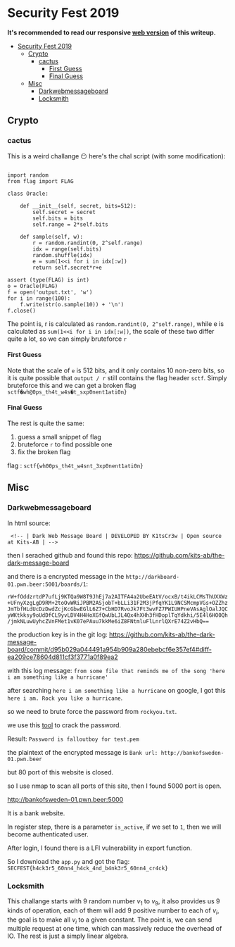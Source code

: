 # Security Fest 2019

**It's recommended to read our responsive [web version](https://balsn.tw/ctf_writeup/20190522-securityfestctf/) of this writeup.**


 - [Security Fest 2019](#security-fest-2019)
   - [Crypto](#crypto)
     - [cactus](#cactus)
       - [First Guess](#first-guess)
       - [Final Guess](#final-guess)
   - [Misc](#misc)
     - [Darkwebmessageboard](#darkwebmessageboard)
     - [Locksmith](#locksmith)


## Crypto

### cactus
This is a weird challange :no_mouth:
here's the chal script (with some modification):


```python=

import random
from flag import FLAG

class Oracle:

    def __init__(self, secret, bits=512):
        self.secret = secret
        self.bits = bits
        self.range = 2*self.bits

    def sample(self, w):
        r = random.randint(0, 2^self.range)
        idx = range(self.bits)
        random.shuffle(idx)
        e = sum(1<<i for i in idx[:w])
        return self.secret*r+e

assert (type(FLAG) is int)
o = Oracle(FLAG)
f = open('output.txt', 'w')
for i in range(100):
    f.write(str(o.sample(10)) + '\n')
f.close()

```

The point is, r is calculated as `random.randint(0, 2^self.range)`, while e is calculated as `sum(1<<i for i in idx[:w])`, the scale of these two differ quite a lot, so we can simply bruteforce `r`

#### First Guess
Note that the scale of `e` is 512 bits, and it only contains 10 non-zero bits, so it is quite possible that `output / r` still contains the flag header `sctf`. Simply bruteforce this and we can get a broken flag
`sctf�wh@0ps_th4t_w4s�t_sxp0nent1ati0n}`

#### Final Guess
The rest is quite the same:
1. guess a small snippet of flag
2. bruteforce `r` to find possible one
3. fix the broken flag

flag : `sctf{wh00ps_th4t_w4snt_3xp0nent1ati0n}`



## Misc

### Darkwebmessageboard

In html source:

` <!-- | Dark Web Message Board | DEVELOPED BY K1tsCr3w | Open source at Kits-AB | -->`

then I serached github and found this repo: https://github.com/kits-ab/the-dark-message-board

and there is a encrypted message in the `http://darkboard-01.pwn.beer:5001/boards/1`:

`rW+fOddzrtdP7ufLj9KTQa9W8T9JhEj7a2AITFA4a2UbeEAtV/ocxB/t4ikLCMsThUXXWz+UFnyXzgLgD9RM+2toOvWRiJPBM2ASjobT+bLLi31F2M3jPfqYK1L9NCSMcmpVGs+OZZhzJmTbfHLdUcDzDwdZcjKcGbwEGlL6Z7+CbHD7RvoJk7Ft3wvFZ7PWIUHPneVAsAglOalJQCyWKtkksy9oUdDfCL9yvLDV4H4HoXGfQwUbLJL4Qx4hXHh3fHDoplTqYdkhi/5E4l6HO0Qh/jmkNLuwUyhcZVnFMet1vK07ePAuu7kkMe6iZ8FNtmluFlLnrlQXrE74Z2vHbQ==
`

the production key is in the git log: https://github.com/kits-ab/the-dark-message-board/commit/d95b029a044491a954b909a280ebebcf6e357ef4#diff-ea209ce78604d811cf3f3771a0f89ea2

with this log message: `from some file that reminds me of the song 'here i am something like a hurricane'`

after searching `here i am something like a hurricane` on google, I got this `here i am. Rock you like a hurricane`.

so we need to brute force the password from `rockyou.txt`.

we use this [tool](https://github.com/bwall/pemcracker.git) to crack the password.

Result: `Password is falloutboy for test.pem`

the plaintext of the encrypted message is `Bank url: http://bankofsweden-01.pwn.beer`

but 80 port of this website is closed.

so I use nmap to scan all ports of this site, then I found 5000 port is open.

http://bankofsweden-01.pwn.beer:5000

It is a bank website.

In register step, there is a parameter `is_active`, if we set to `1`, then we will become authenticated user.

After login, I found there is a LFI vulnerability in export function.

So I download the `app.py` and got the flag: `SECFEST{h4ck3r5_60nn4_h4ck_4nd_b4nk3r5_60nn4_cr4ck}`

### Locksmith
This challange starts with 9 random number $v_1$ to $v_9$, it also provides us 9 kinds of operation, each of them will add 9 positive number to each of $v_i$, the goal is to make all $v_i$ to a given constant.
The point is, we can send multiple request at one time, which can massively reduce the overhead of IO. The rest is just a simply linear algebra.
